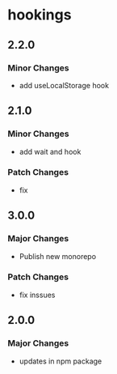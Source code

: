 # hookings

## 2.2.0

### Minor Changes

- add useLocalStorage hook

## 2.1.0

### Minor Changes

- add wait and hook

### Patch Changes

- fix

## 3.0.0

### Major Changes

- Publish new monorepo

### Patch Changes

- fix inssues

## 2.0.0

### Major Changes

- updates in npm package
